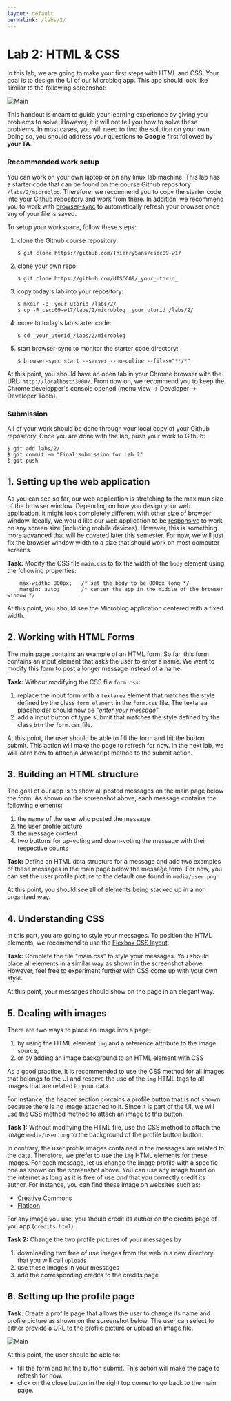 ```yaml
---
layout: default
permalink: /labs/2/
---
```


# Lab 2: HTML & CSS

In this lab, we are going to make your first steps with HTML and CSS. Your goal is to design the UI of our Microblog app. This app should look like similar to the following screenshot:

<div class="screenshot"><img src="screenshots/main.png" alt="Main"/></div>

This handout is meant to guide your learning experience by giving you problems to solve. However, it it will not tell you how to solve these problems. In most cases, you will need to find the solution on your own. Doing so, you should address your questions to **Google** first followed by **your TA**. 

###  Recommended work setup

You can work on your own laptop or on any linux lab machine. This lab has a starter code that can be found on the course Github repository `/labs/2/microblog`. Therefore, we recommend you to copy the starter code into your Github repository and work from there. In addition, we recommend you to work with [browser-sync](https://www.browsersync.io/) to automatically refresh your browser once any of your file is saved. 

To setup your workspace, follow these steps: 

1. clone the Github course repository:
    
    ```
    $ git clone https://github.com/ThierrySans/cscc09-w17
    ```

1. clone your own repo:
    
    ```
    $ git clone https://github.com/UTSCC09/_your_utorid_
    ```

1. copy today's lab into your repository: 
    
    ```
    $ mkdir -p _your_utorid_/labs/2/
    $ cp -R cscc09-w17/labs/2/microblog _your_utorid_/labs/2/
    ```

1. move to today's lab starter code:

    ```
    $ cd _your_utorid_/labs/2/microblog
    ```

1. start browser-sync to monitor the starter code directory:

    ```
    $ browser-sync start --server --no-online --files="**/*"
    ```
    
At this point, you should have an open tab in your Chrome browser with the URL: `http://localhost:3000/`. From now on, we recommend you to keep the Chrome developper's console opened (menu view -> Developer -> Developer Tools).  

### Submission

All of your work should be done through your local copy of your Github repository. Once you are done with the lab, push your work to Github:

```shell
$ git add labs/2/
$ git commit -m "Final submission for Lab 2"
$ git push
```

## 1. Setting up the web application

As you can see so far, our web application is stretching to the maximun size of the browser window. Depending on how you design your web application, it might look completely different with other size of browser window. Ideally, we would like our web application to be [responsive](https://en.wikipedia.org/wiki/Responsive_web_design) to work on any screen size (including mobile devices). However, this is something more advanced that will be covered later this semester. For now, we will just fix the browser window width to a size that should work on most computer screens. 

**Task:** Modify the CSS file `main.css` to fix the width of the `body` element using the following properties:

```shell
    max-width: 800px;   /* set the body to be 800px long */
    margin: auto;       /* center the app in the middle of the browser window */ 
```

At this point, you should see the Microblog application centered with a fixed width. 

## 2. Working with HTML Forms

The main page contains an example of an HTML form. So far, this form contains an input element that asks the user to enter a name. We want to modify this form to post a longer message instead of a name.   

**Task:** Without modifying the CSS file `form.css`:  
1. replace the input form with a `textarea` element that matches the style defined by the class `form_element` in the `form.css` file. The textarea placeholder should now be *"enter your message*".
1. add a input button of type submit that matches the style defined by the class `btn` the `form.css` file. 

At this point, the user should be able to fill the form and hit the button submit. This action will make the page to refresh for now. In the next lab, we will learn how to attach a Javascript method to the submit action. 

## 3. Building an HTML structure

The goal of our app is to show all posted messages on the main page below the form. As shown on the screenshot above, each message contains the following elements: 

1. the name of the user who posted the message
1. the user profile picture
1. the message content
1. two buttons for up-voting and down-voting the message with their respective counts

**Task:** Define an HTML data structure for a message and add two examples of these messages in the main page below the message form. For now, you can set the user profile picture to the default one found in `media/user.png`. 

At this point, you should see all of elements being stacked up in a non organized way. 

## 4. Understanding CSS

In this part, you are going to style your messages. To position the HTML elements, we recommend to use the [Flexbox CSS layout](https://css-tricks.com/snippets/css/a-guide-to-flexbox/). 

**Task:** Complete the file "main.css" to style your messages. You should place all elements in a similar way as shown in the screenshot above. However, feel free to experiment further with CSS come up with your own style. 

At this point, your messages should show on the page in an elegant way. 

## 5. Dealing with images

There are two ways to place an image into a page:

1. by using the HTML element `img` and a reference attribute to the image source,
1. or by adding an image background to an HTML element with CSS

As a good practice, it is recommended to use the CSS method for all images that belongs to the UI and reserve the use of the `img` HTML tags to all images that are related to your data. 

For instance, the header section contains a profile button that is not shown because there is no image attached to it. Since it is part of the UI, we will use the CSS method method to attach an image to this button. 

**Task 1:** Without modifying the HTML file, use the CSS method to attach the image `media/user.png` to the background of the profile button button. 

In contrary, the user profile images contained in the messages are related to the data. Therefore, we prefer to use the `img` HTML elements for these images. For each message, let us change the image profile with a specific one as shown on the screenshot above. You can use any image found on the internet as long as it is free of use *and* that you correctly credit its author. For instance, you can find these image on websites such as: 

- [Creative Commons](https://search.creativecommons.org/)
- [Flaticon](http://www.flaticon.com/)

For any image you use, you should credit its author on the credits page of you app (`credits.html`). 

**Task 2:** Change the two profile pictures of your messages by

1. downloading two free of use images from the web in a new directory that you will call `uploads`
1. use these images in your messages  
1. add the corresponding credits to the credits page

## 6. Setting up the profile page

**Task:** Create a profile page that allows the user to change its name and profile picture as shown on the screenshot below. The user can select to either provide a URL to the profile picture or upload an image file.

<div class="screenshot"><img src="screenshots/profile.png" alt="Main"/></div>

At this point, the user should be able to:

- fill the form and hit the button submit. This action will make the page to refresh for now. 
- click on the close button in the right top corner to go back to the main page. 





